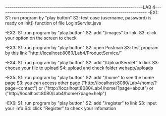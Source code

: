 

---------------------------------------------------------------------LAB 4--------------------------------------------------------------------------
-EX1:
  S1: run program by "play button"
  S2: test case (username, password) is ready on init() function of file LoginServlet.java

-EX2:
  S1: run program by "play button"
  S2: add "/images" to link.
  S3: click your option on the screen to check

-EX3:
  S1: run program by "play button"
  S2: open Postman 
  S3: test program by this link "http://localhost:8080/Lab4/ProductService/"

-EX4:
  S1: run program by "play button"
  S2: add "/UploadServlet" to link
  S3: choose your file to upload
  S4: upload and check folder webapp/uploads

-EX5:
  S1: run program by "play button"
  S2: add "/home" to see the home page
  S3: you can access other page ("http://localhost:8080/Lab4/home/?page=contact") or ("http://localhost:8080/Lab4/home/?page=about") or ("http://localhost:8080/Lab4/home/?page=help")

-EX6:
 S1: run program by "play button"
 S2: add "/register" to link
 S3: input your info
 S4: click "Register" to check your infomation 
